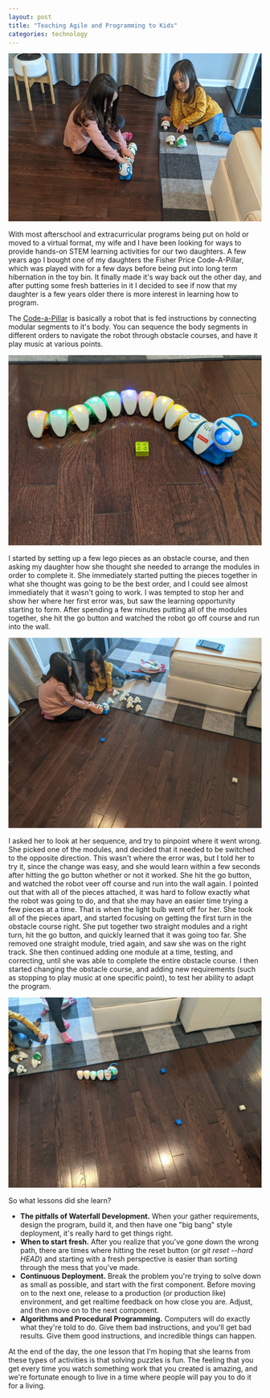 ```yaml
---
layout: post
title: "Teaching Agile and Programming to Kids"
categories: technology
---
```



<img src="/assets/images/Code-A-Pillar-Kids.jpg" alt="Kids playing with a Code-A-Pillar" class="center">

With most afterschool and extracurricular programs being put on hold or moved to a virtual format, my wife and I have been looking for ways to provide hands-on STEM learning activities for our two daughters.  A few years ago I bought one of my daughters the Fisher Price Code-A-Pillar, which was played with for a few days before being put into long term hibernation in the toy bin.  It finally made it's way back out the other day, and after putting some fresh batteries in it I decided to see if now that my daughter is a few years older there is more interest in learning how to program.

The [Code-a-Pillar](https://amzn.to/3elJTsz) is basically a robot that is fed instructions by connecting modular segments to it's body.  You can sequence the body segments in different orders to navigate the robot through obstacle courses, and have it play music at various points.

<img src="/assets/images/Code-A-Pillar.jpg" alt="Code-A-Pillar" class="center">

I started by setting up a few lego pieces as an obstacle course, and then asking my daughter how she thought she needed to arrange the modules in order to complete it.  She immediately started putting the pieces together in what she thought was going to be the best order, and I could see almost immediately that it wasn't going to work.  I was tempted to stop her and show her where her first error was, but saw the learning opportunity starting to form.  After spending a few minutes putting all of the modules together, she hit the go button and watched the robot go off course and run into the wall.

<img src="/assets/images/Code-A-Pillar-Setup.jpg" alt="Code-A-Pillar" class="center">

I asked her to look at her sequence, and try to pinpoint where it went wrong.  She picked one of the modules, and decided that it needed to be switched to the opposite direction.  This wasn't where the error was, but I told her to try it, since the change was easy, and she would learn within a few seconds after hitting the go button whether or not it worked.  She hit the go button, and watched the robot veer off course and run into the wall again.  I pointed out that with all of the pieces attached, it was hard to follow exactly what the robot was going to do, and that she may have an easier time trying a few pieces at a time.  That is when the light bulb went off for her.  She took all of the pieces apart, and started focusing on getting the first turn in the obstacle course right.  She put together two straight modules and a right turn, hit the go button, and quickly learned that it was going too far.  She removed one straight module, tried again, and saw she was on the right track.  She then continued adding one module at a time, testing, and correcting, until she was able to complete the entire obstacle course.  I then started changing the obstacle course, and adding new requirements (such as stopping to play music at one specific point), to test her ability to adapt the program.

<img src="/assets/images/Code-A-Pillar-Play.jpg" alt="Code-A-Pillar Success" class="center">

So what lessons did she learn?

- **The pitfalls of Waterfall Development.**  When your gather requirements, design the program, build it, and then have one "big bang" style deployment, it's really hard to get things right.
- **When to start fresh.**  After you realize that you've gone down the wrong path, there are times where hitting the reset button (*or git reset --hard HEAD*) and starting with a fresh perspective is easier than sorting through the mess that you've made.
- **Continuous Deployment.**  Break the problem you're trying to solve down as small as possible, and start with the first component.  Before moving on to the next one, release to a production (or production like) environment, and get realtime feedback on how close you are.  Adjust, and then move on to the next component.
- **Algorithms and Procedural Programming.**  Computers will do exactly what they're told to do.  Give them bad instructions, and you'll get bad results.  Give them good instructions, and incredible things can happen.

At the end of the day, the one lesson that I'm hoping that she learns from these types of activities is that solving puzzles is fun.  The feeling that you get every time you watch something work that you created is amazing, and we're fortunate enough to live in a time where people will pay you to do it for a living.

